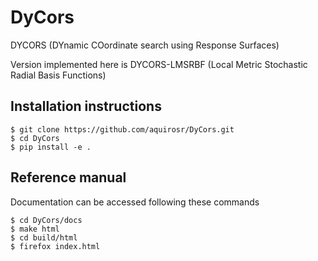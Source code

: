 # DyCors
DYCORS (DYnamic COordinate search using Response Surfaces)

Version implemented here is DYCORS-LMSRBF (Local Metric Stochastic Radial Basis Functions)

## Installation instructions

    $ git clone https://github.com/aquirosr/DyCors.git
    $ cd DyCors
    $ pip install -e .

## Reference manual
Documentation can be accessed following these commands

    $ cd DyCors/docs
    $ make html
    $ cd build/html
    $ firefox index.html